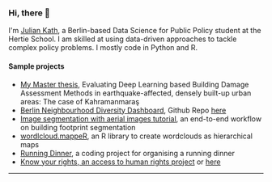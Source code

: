### Hi, there 👋
<p align="left">
    I'm <a href="https://github.com/juka19">Julian Kath<a>, a Berlin-based Data Science for Public Policy student at the Hertie School. I am skilled at using data-driven approaches to tackle complex policy problems. I mostly code in Python and R. 
</p>




#### Sample projects

- [My Master thesis](https://github.com/juka19/DL-building-damage-assessment), Evaluating Deep Learning based Building Damage Assessment Methods in earthquake-affected, densely built-up urban areas: The case of Kahramanmaraş 
- [Berlin Neighbourhood Diversity Dashboard](https://juka93.shinyapps.io/Berlin_diversity/), Github Repo [here](https://github.com/juka19/Berlin-neighbourhood-diversity)
- [Image segmentation with aerial images tutorial](https://gabzech.github.io/building-segmentation-tutorial/), an end-to-end workflow on building footprint segmentation
- [wordlcloud.mappeR](https://gabzech.github.io/wordcloud.mappeR/), an R library to create wordclouds as hierarchical maps
- [Running Dinner](https://github.com/juka19/Running-Dinner), a coding project for organising a running dinner
- [Know your rights, an access to human rights project](https://www.my-rights.info/) or [here](https://github.com/Viraaj-A/My-Rights)



----
<!--
**juka19/juka19** is a ✨ _special_ ✨ repository because its `README.md` (this file) appears on your GitHub profile.

Here are some ideas to get you started:

- 🔭 I’m currently working on ...
- 🌱 I’m currently learning ...
- 👯 I’m looking to collaborate on ...
- 🤔 I’m looking for help with ...
- 💬 Ask me about ...
- 📫 How to reach me: ...
- 😄 Pronouns: ...
- ⚡ Fun fact: ...
-->

